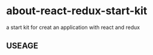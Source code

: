 # about-react-redux-start-kit
a start kit for creat an application with react and redux


## USEAGE

```bash
```
